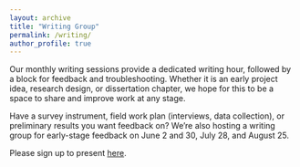 ```yaml
---
layout: archive
title: "Writing Group"
permalink: /writing/
author_profile: true
---
```


Our monthly writing sessions provide a dedicated writing hour, followed by a block for feedback and troubleshooting. Whether it is an early project idea, research design, or dissertation chapter, we hope for this to be a space to share and improve work at any stage.  

Have a survey instrument, field work plan (interviews, data collection), or preliminary results you want feedback on? We’re also hosting a writing group for early-stage feedback on June 2 and 30, July 28, and August 25. 

Please sign up to present [here](https://docs.google.com/spreadsheets/d/1iHGHE7Ln0w2PP3t5LFg2V-eZsOT9XxFQzhMnIhN_WYg/edit).
